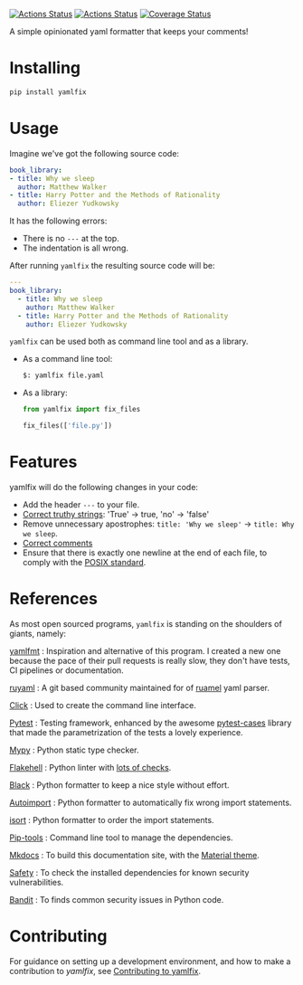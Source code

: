[![Actions Status](https://github.com/lyz-code/yamlfix/workflows/Tests/badge.svg)](https://github.com/lyz-code/yamlfix/actions)
[![Actions Status](https://github.com/lyz-code/yamlfix/workflows/Build/badge.svg)](https://github.com/lyz-code/yamlfix/actions)
[![Coverage Status](https://coveralls.io/repos/github/lyz-code/yamlfix/badge.svg?branch=master)](https://coveralls.io/github/lyz-code/yamlfix?branch=master)

A simple opinionated yaml formatter that keeps your comments!

# Installing

```bash
pip install yamlfix
```

# Usage

Imagine we've got the following source code:

```yaml
book_library:
- title: Why we sleep
  author: Matthew Walker
- title: Harry Potter and the Methods of Rationality
  author: Eliezer Yudkowsky
```

It has the following errors:

* There is no `---` at the top.
* The indentation is all wrong.

After running `yamlfix` the resulting source code will be:

```yaml
---
book_library:
  - title: Why we sleep
    author: Matthew Walker
  - title: Harry Potter and the Methods of Rationality
    author: Eliezer Yudkowsky
```

`yamlfix` can be used both as command line tool and as a library.

* As a command line tool:

    ```bash
    $: yamlfix file.yaml
    ```

* As a library:

    ```python
    from yamlfix import fix_files

    fix_files(['file.py'])
    ```

# Features

yamlfix will do the following changes in your code:

* Add the header `---` to your file.
* [Correct truthy
    strings](https://yamllint.readthedocs.io/en/stable/rules.html#module-yamllint.rules.truthy):
    'True' -> true, 'no' -> 'false'
* Remove unnecessary apostrophes: `title: 'Why we sleep'` -> `title: Why we sleep`.
* [Correct comments](https://yamllint.readthedocs.io/en/stable/rules.html#module-yamllint.rules.comments)
* Ensure that there is exactly one newline at the end of each file, to comply with the [POSIX standard](https://pubs.opengroup.org/onlinepubs/9699919799/basedefs/V1_chap03.html#tag_03_206).

# References

As most open sourced programs, `yamlfix` is standing on the shoulders of
giants, namely:

[yamlfmt](https://github.com/mmlb/yamlfmt)
: Inspiration and alternative of this program. I created a new one because the
    pace of their pull requests is really slow, they don't have tests, CI pipelines
    or documentation.

[ruyaml](https://github.com/pycontribs/ruyaml)
: A git based community maintained for of
[ruamel](https://yaml.readthedocs.io/en/latest/) yaml parser.

[Click](https://click.palletsprojects.com/)
: Used to create the command line interface.

[Pytest](https://docs.pytest.org/en/latest)
: Testing framework, enhanced by the awesome
    [pytest-cases](https://smarie.github.io/python-pytest-cases/) library that made
    the parametrization of the tests a lovely experience.

[Mypy](https://mypy.readthedocs.io/en/stable/)
: Python static type checker.

[Flakehell](https://github.com/life4/flakehell)
: Python linter with [lots of
    checks](https://lyz-code.github.io/blue-book/devops/flakehell/#plugins).

[Black](https://black.readthedocs.io/en/stable/)
: Python formatter to keep a nice style without effort.

[Autoimport](https://github.com/lyz-code/autoimport)
: Python formatter to automatically fix wrong import statements.

[isort](https://github.com/timothycrosley/isort)
: Python formatter to order the import statements.

[Pip-tools](https://github.com/jazzband/pip-tools)
: Command line tool to manage the dependencies.

[Mkdocs](https://www.mkdocs.org/)
: To build this documentation site, with the
[Material theme](https://squidfunk.github.io/mkdocs-material).

[Safety](https://github.com/pyupio/safety)
: To check the installed dependencies for known security vulnerabilities.

[Bandit](https://bandit.readthedocs.io/en/latest/)
: To finds common security issues in Python code.

# Contributing

For guidance on setting up a development environment, and how to make
a contribution to *yamlfix*, see [Contributing to
yamlfix](https://lyz-code.github.io/yamlfix/contributing).
